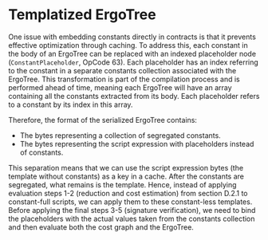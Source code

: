 
# Templatized ErgoTree

One issue with embedding constants directly in contracts is that it prevents effective optimization through caching. To address this, each constant in the body of an ErgoTree can be replaced with an indexed placeholder node (`ConstantPlaceholder`, OpCode 63). Each placeholder has an index referring to the constant in a separate constants collection associated with the ErgoTree. This transformation is part of the compilation process and is performed ahead of time, meaning each ErgoTree will have an array containing all the constants extracted from its body. Each placeholder refers to a constant by its index in this array.

Therefore, the format of the serialized ErgoTree contains:

- The bytes representing a collection of segregated constants.
- The bytes representing the script expression with placeholders instead of constants.

This separation means that we can use the script expression bytes (the template without constants) as a key in a cache. After the constants are segregated, what remains is the template. Hence, instead of applying evaluation steps 1-2 (reduction and cost estimation) from section D.2.1 to constant-full scripts, we can apply them to these constant-less templates. Before applying the final steps 3-5 (signature verification), we need to bind the placeholders with the actual values taken from the constants collection and then evaluate both the cost graph and the ErgoTree.
